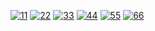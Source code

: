 <a href="https://ibb.co/C5K0VPr"><img src="https://i.ibb.co/xSq5zF4/11.jpg" alt="11" border="0"></a>
<a href="https://imgbb.com/"><img src="https://i.ibb.co/6J0Gq81/22.jpg" alt="22" border="0"></a>
<a href="https://ibb.co/F8NMNW6"><img src="https://i.ibb.co/6DVxVZY/33.jpg" alt="33" border="0"></a>
<a href="https://imgbb.com/"><img src="https://i.ibb.co/tDqHDm7/44.jpg" alt="44" border="0"></a>
<a href="https://imgbb.com/"><img src="https://i.ibb.co/z5jLQ7k/55.jpg" alt="55" border="0"></a>
<a href="https://imgbb.com/"><img src="https://i.ibb.co/SnPZMVJ/66.jpg" alt="66" border="0"></a>
